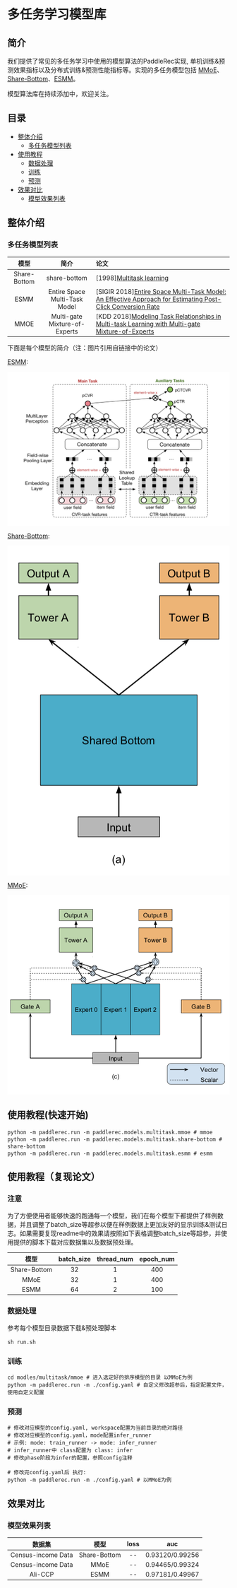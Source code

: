 # 多任务学习模型库

## 简介
我们提供了常见的多任务学习中使用的模型算法的PaddleRec实现, 单机训练&预测效果指标以及分布式训练&预测性能指标等。实现的多任务模型包括 [MMoE](mmoe)、[Share-Bottom](share-bottom)、[ESMM](esmm)。

模型算法库在持续添加中，欢迎关注。

## 目录
* [整体介绍](#整体介绍)
    * [多任务模型列表](#多任务模型列表)
* [使用教程](#使用教程)
    * [数据处理](#数据处理)
    * [训练](#训练)
    * [预测](#预测)
* [效果对比](#效果对比)
    * [模型效果列表](#模型效果列表)

## 整体介绍
### 多任务模型列表

|       模型        |       简介        |       论文        |
| :------------------: | :--------------------: | :--------- |
| Share-Bottom | share-bottom | [1998][Multitask learning](http://reports-archive.adm.cs.cmu.edu/anon/1997/CMU-CS-97-203.pdf) |
| ESMM | Entire Space Multi-Task Model | [SIGIR 2018][Entire Space Multi-Task Model: An Effective Approach for Estimating Post-Click Conversion Rate](https://arxiv.org/abs/1804.07931) |
| MMOE | Multi-gate Mixture-of-Experts | [KDD 2018][Modeling Task Relationships in Multi-task Learning with Multi-gate Mixture-of-Experts](https://dl.acm.org/doi/abs/10.1145/3219819.3220007) |

下面是每个模型的简介（注：图片引用自链接中的论文）


[ESMM](https://arxiv.org/abs/1804.07931):
<p align="center">
<img align="center" src="../../doc/imgs/esmm.png">
<p>

[Share-Bottom](http://reports-archive.adm.cs.cmu.edu/anon/1997/CMU-CS-97-203.pdf):
<p align="center">
<img align="center" src="../../doc/imgs/share-bottom.png">
<p>

[MMoE](https://dl.acm.org/doi/abs/10.1145/3219819.3220007):
<p align="center">
<img align="center" src="../../doc/imgs/mmoe.png">
<p>

## 使用教程(快速开始)
```shell
python -m paddlerec.run -m paddlerec.models.multitask.mmoe # mmoe
python -m paddlerec.run -m paddlerec.models.multitask.share-bottom # share-bottom
python -m paddlerec.run -m paddlerec.models.multitask.esmm # esmm
```

## 使用教程（复现论文）
### 注意
为了方便使用者能够快速的跑通每一个模型，我们在每个模型下都提供了样例数据，并且调整了batch_size等超参以便在样例数据上更加友好的显示训练&测试日志。如果需要复现readme中的效果请按照如下表格调整batch_size等超参，并使用提供的脚本下载对应数据集以及数据预处理。

|       模型       |       batch_size      |       thread_num      |       epoch_num      |
| :------------------: | :--------------------: | :--------------------: | :--------------------: |
|       Share-Bottom        |       32       |        1       |        400       |
|       MMoE        |       32       |       1       |        400       |
|       ESMM     |       64       |       2       |        100       |

### 数据处理
参考每个模型目录数据下载&预处理脚本

```
sh run.sh
```

### 训练
```
cd modles/multitask/mmoe # 进入选定好的排序模型的目录 以MMoE为例
python -m paddlerec.run -m ./config.yaml # 自定义修改超参后，指定配置文件，使用自定义配置
```

### 预测
```
# 修改对应模型的config.yaml, workspace配置为当前目录的绝对路径
# 修改对应模型的config.yaml，mode配置infer_runner
# 示例: mode: train_runner -> mode: infer_runner
# infer_runner中 class配置为 class: infer
# 修改phase阶段为infer的配置，参照config注释

# 修改完config.yaml后 执行:
python -m paddlerec.run -m ./config.yaml # 以MMoE为例
```


## 效果对比
### 模型效果列表

|       数据集        |       模型       |       loss        |       auc       | 
| :------------------: | :--------------------: | :---------: |:---------: |
|       Census-income Data     |       Share-Bottom       |       --        |     0.93120/0.99256         |
|       Census-income Data        |       MMoE       |       --        |       0.94465/0.99324         |
|          Ali-CCP     |    ESMM       |       --        |      0.97181/0.49967          |
